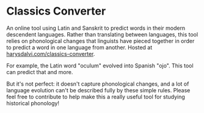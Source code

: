 # Classics Converter

An online tool using Latin and Sanskrit to predict words in their modern descendent languages.
Rather than translating between languages, this tool relies on phonological changes
that linguists have pieced together in order to predict a word in one language
from another. Hosted at [harysdalvi.com/classics-converter](https://www.harysdalvi.com/classics-converter).

For example, the Latin word "oculum" evolved into Spanish "ojo". This tool
can predict that and more.

But it's not perfect: it doesn't capture phonological changes, and a lot of language evolution can't be described fully by these simple rules. Please feel free to contribute to help make this a really useful tool for studying historical phonology!